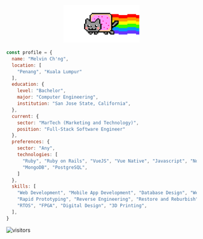 <p align="center">
  <img src="https://raw.githubusercontent.com/melvinchng/melvinchng/master/nyancat.gif" width=200>
</p>

```javascript
const profile = {
  name: "Melvin Ch'ng",
  location: [ 
    "Penang", "Kuala Lumpur" 
  ],
  education: {
    level: "Bachelor",
    major: "Computer Engineering",
    institution: "San Jose State, California",
  },
  current: {
    sector: "MarTech (Marketing and Technology)",
    position: "Full-Stack Software Engineer"
  },
  preferences: {
    sector: "Any",
    technologies: [
      "Ruby", "Ruby on Rails", "VueJS", "Vue Native", "Javascript", "NodeJS",
      "MongoDB", "PostgreSQL",
    ]
  },
  skills: [
    "Web Development", "Mobile App Development", "Database Design", "Web Scraping",
    "Rapid Prototyping", "Reverse Engineering", "Restore and Reburbish", "Repair and Modify", 
    "RTOS", "FPGA", "Digital Design", "3D Printing",
  ],
}
```

![visitors](https://visitor-badge.glitch.me/badge?page_id=melvinchng)